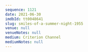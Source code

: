 ```yaml
---
sequence: 1121
date: 2021-06-30
imdbId: tt0048641
slug: smiles-of-a-summer-night-1955
venue: null
venueNotes: null
medium: Criterion Channel
mediumNotes: null
---
```

